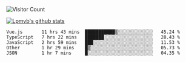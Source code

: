 ![Visitor Count](https://profile-counter.glitch.me/Lpmvb/count.svg)

[![Lpmvb's github stats](https://github-readme-stats.vercel.app/api?username=lpmvb&show_icons=true&title_color=fff&icon_color=79ff97&text_color=9f9f9f&bg_color=151515)](https://github.com/anuraghazra/github-readme-stats)

<!--
Here are some ideas to get you started:

- 🔭 I’m currently working on ...
- 🌱 I’m currently learning ...
- 👯 I’m looking to collaborate on ...
- 🤔 I’m looking for help with ...
- 💬 Ask me about ...
- 📫 How to reach me: ...
- 😄 Pronouns: ...
- ⚡ Fun fact: ...
-->

<!--START_SECTION:waka-->

```text
Vue.js       11 hrs 43 mins  ███████████▒░░░░░░░░░░░░░   45.24 %
TypeScript   7 hrs 22 mins   ███████░░░░░░░░░░░░░░░░░░   28.43 %
JavaScript   2 hrs 59 mins   ███░░░░░░░░░░░░░░░░░░░░░░   11.53 %
Other        1 hr 29 mins    █▒░░░░░░░░░░░░░░░░░░░░░░░   05.73 %
JSON         1 hr 7 mins     █░░░░░░░░░░░░░░░░░░░░░░░░   04.35 %
```

<!--END_SECTION:waka-->
